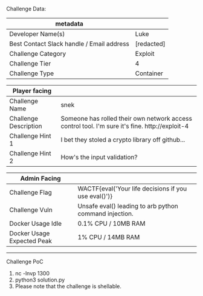 Challenge Data:

| metadata |  |
|--- | --- |
| Developer Name(s) | Luke |
| Best Contact Slack handle / Email address | [redacted] |
| Challenge Category | Exploit |
| Challenge Tier | 4 |
| Challenge Type | Container |

| Player facing |  |
|--- | --- |
|Challenge Name | snek |
|Challenge Description | Someone has rolled their own network access control tool. I'm sure it's fine. http://exploit-4| 
|Challenge Hint 1 | I bet they stoled a crypto library off github... |
|Challenge Hint 2 | How's the input validation? |

| Admin Facing |  |
|--- | --- |
|Challenge Flag| WACTF{eval('Your life decisions if you use eval()')} |
|Challenge Vuln| Unsafe eval() leading to arb python command injection. |
| Docker Usage Idle | 0.1% CPU / 10MB RAM |
| Docker Usage Expected Peak | 1% CPU / 14MB RAM |
---

Challenge PoC
1. nc -lnvp 1300
2. python3 solution.py
3. Please note that the challenge is shellable.
